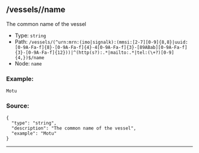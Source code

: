 ## /vessels/<RegExp>/name

The common name of the vessel

* Type: `string`
* Path: `/vessels/(^urn:mrn:(imo|signalk):(mmsi:[2-7][0-9]{8,8}|uuid:[0-9A-Fa-f]{8}-[0-9A-Fa-f]{4}-4[0-9A-Fa-f]{3}-[89ABab][0-9A-Fa-f]{3}-[0-9A-Fa-f]{12}))|^(http(s?):.*|mailto:.*|tel:(\+?)[0-9]{4,})$/name`
* Node: `name`

### Example:
```
Motu
```

### Source:
```
{
  "type": "string",
  "description": "The common name of the vessel",
  "example": "Motu"
}
```

---
